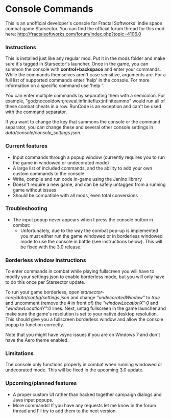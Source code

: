 # Console Commands #
This is an unofficial developer's console for Fractal Softworks' indie space combat game Starsector. You can find the official forum thread for this mod here: http://fractalsoftworks.com/forum/index.php?topic=4106.0

### Instructions ###
This is installed just like any regular mod. Put it in the mods folder and make sure it's tagged in Starsector's launcher. Once in the game, you can summon the console with **control+backspace** and enter your commands. While the commands themselves aren't case sensitive, arguments are. For a full list of supported commands enter 'help' in the console. For more information on a specific command use 'help <command>'.

You can enter multiple commands by separating them with a semicolon. For example, "god;nocooldown;reveal;infiniteflux;infiniteammo" would run all of these combat cheats in a row. RunCode is an exception and can't be used with the command separator.

If you want to change the key that summons the console or the command separator, you can change these and several other console settings in _data/console/console_settings.json_.


### Current features ###
 * Input commands through a popup window (currently requires you to run the game in windowed or undecorated mode)
 * A large list of included commands, and the ability to add your own custom commands to the console
 * Write, compile and run code in-game using the Janino library
 * Doesn't require a new game, and can be safely untagged from a running game without issues
 * Should be compatible with all mods, even total conversions


### Troubleshooting ###
* The input popup never appears when I press the console button in combat:
  * Unfortunately, due to the way the combat pop-up is implemented you must either run the game windowed or in borderless windowed mode to use the console in battle (see instructions below). This will be fixed with the 3.0 release.


### Borderless window instructions ###
To enter commands in combat while playing fullscreen you will have to modify your settings.json to enable borderless mode, but you will only have to do this once per Starsector update.

To run your game borderless, open _starsector-core/data/config/settings.json_ and change _"undecoratedWindow"_ to _true_ and uncomment (remove the # in front of) the _"windowLocationX":0_ and _"windowLocationY":0_ lines. Next, untag fullscreen in the game launcher and make sure the game's resolution is set to your native desktop resolution. This should give you a fullscreen borderless window and allow the console popup to function correctly.

Note that you might have vsync issues if you are on Windows 7 and don't have the Aero theme enabled.


### Limitations ###
The console only functions properly in combat when running windowed or undecorated mode. This will be fixed in the upcoming 3.0 update.


### Upcoming/planned features ###
 * A proper custom UI rather than hacked together campaign dialogs and Java input popups.
 * More commands! If you have any requests let me know in the forum thread and I'll try to add them to the next version.